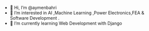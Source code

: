 - 👋 Hi, I’m @aymenbahri
- 👀 I’m interested in AI ,Machine Learning ,Power Electronics,FEA & Software Development .
- 🌱 I’m currently learning Web Development with Django


<!---
aymenbahri/aymenbahri is a ✨ special ✨ repository because its `README.md` (this file) appears on your GitHub profile.
You can click the Preview link to take a look at your changes.
--->
